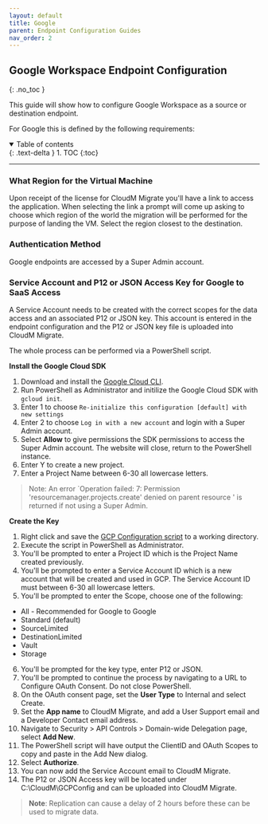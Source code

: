 ```yaml
---
layout: default
title: Google
parent: Endpoint Configuration Guides
nav_order: 2
---
```


## Google Workspace Endpoint Configuration
{: .no_toc }

This guide will show how to configure Google Workspace as a source or destination endpoint. 

For Google this is defined by the following requirements:

<a name="top"></a>
<details open markdown="block">
  <summary>
    Table of contents
  </summary>
  {: .text-delta }
1. TOC
{:toc}
</details>

---

### What Region for the Virtual Machine

Upon receipt of the license for CloudM Migrate you'll have a link to access the application. When selecting the link a prompt will come up asking to choose which region of the world the migration will be performed for the purpose of landing the VM. Select the region closest to the destination. 

### Authentication Method

Google endpoints are accessed by a Super Admin account. 

### Service Account and P12 or JSON Access Key for Google to SaaS Access

A Service Account needs to be created with the correct scopes for the data access and an associated P12 or JSON key. This account is entered in the endpoint configuration and the P12 or JSON key file is uploaded into CloudM Migrate. 

The whole process can be performed via a PowerShell script. 

**Install the Google Cloud SDK**
1. Download and install the <a href="https://cloud.google.com/sdk/docs/install">Google Cloud CLI</a>.
2. Run PowerShell as Administrator and initilize the Google Cloud SDK with `gcloud init`.
3. Enter 1 to choose `Re-initialize this configuration [default] with new settings`
4. Enter 2 to choose `Log in with a new account` and login with a Super Admin account. 
5. Select **Allow** to give permissions the SDK permissions to access the Super Admin account. The website will close, return to the PowerShell instance. 
6. Enter Y to create a new project. 
7. Enter a Project Name between 6-30 all lowercase letters. 

>Note: An error `Operation failed: 7: Permission 'resourcemanager.projects.create' denied on parent resource ' is returned if not using a Super Admin. 

**Create the Key**
1. Right click and save the <a href="https://bitbucket.org/cloudsols/cloudm-public/raw/9b4bf82a3ff82572e61a1fea877f6d9091958b1d/Migrate/PowerShell/GCP_Configuration.ps1">GCP Configuration script</a> to a working directory.
2. Execute the script in PowerShell as Administrator. 
3. You'll be prompted to enter a Project ID which is the Project Name created previously. 
4. You'll be prompted to enter a Service Account ID which is a new account that will be created and used in GCP. The Service Account ID must between 6-30 all lowercase letters.
5. You'll be prompted to enter the Scope, choose one of the following:
  - All - Recommended for Google to Google
  - Standard (default)
  - SourceLimited
  - DestinationLimited
  - Vault
  - Storage
6. You'll be prompted for the key type, enter P12 or JSON. 
7. You'll be prompted to continue the process by navigating to a URL to Configure OAuth Consent. Do not close PowerShell. 
8. On the OAuth consent page, set the **User Type** to Internal and select Create.
9. Set the **App name** to CloudM Migrate, and add a User Support email and a Developer Contact email address.
10. Navigate to Security > API Controls > Domain-wide Delegation page, select **Add New**.
11. The PowerShell script will have output the ClientID and OAuth Scopes to copy and paste in the Add New dialog. 
12. Select **Authorize**. 
13. You can now add the Service Account email to CloudM Migrate. 
14. The P12 or JSON Access key will be located under C:\CloudM\GCPConfig and can be uploaded into CloudM Migrate. 

> **Note**: Replication can cause a delay of 2 hours before these can be used to migrate data. 

